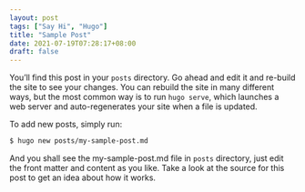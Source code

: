 ```yaml
---
layout: post
tags: ["Say Hi", "Hugo"]
title: "Sample Post"
date: 2021-07-19T07:28:17+08:00
draft: false
---
```

You’ll find this post in your `posts` directory. Go ahead and edit it and re-build the site to see your changes. You can rebuild the site in many different ways, but the most common way is to run `hugo serve`, which launches a web server and auto-regenerates your site when a file is updated.

To add new posts, simply run:
```bash
$ hugo new posts/my-sample-post.md
```
And you shall see the my-sample-post.md file in `posts` directory, just edit the front matter and content as you like. Take a look at the source for this post to get an idea about how it works.

